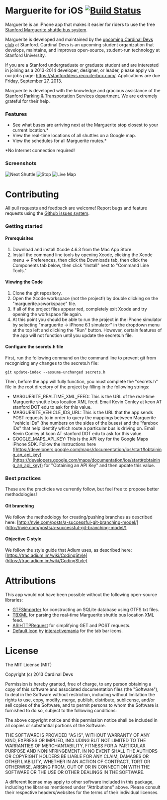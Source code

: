 # Marguerite for iOS [![Build Status](https://travis-ci.org/cardinaldevs/marguerite-ios.png?branch=develop)](https://travis-ci.org/cardinaldevs/marguerite-ios)

Marguerite is an iPhone app that makes it easier for riders to use the free [Stanford Marguerite shuttle bus system](http://transportation.stanford.edu/marguerite/).

Marguerite is developed and maintained by the [upcoming Cardinal Devs club](http://sadevs.stanford.edu/) at Stanford. Cardinal Devs is an upcoming student organization that develops, maintains, and improves open-source, student-run technology at Stanford University. 

If you are a Stanford undergraduate or graduate student and are interested in joining as a 2013-2014 developer, designer, or leader, please apply via our jobs page: https://stanforddevs.recruiterbox.com/. Applications are due Friday, September 27, 2013.

Marguerite is developed with the knowledge and gracious assistance of the [Stanford Parking & Transportation Services department](http://transportation.stanford.edu/). We are extremely grateful for their help.

### Features
* See what buses are arriving next at the Marguerite stop closest to your current location.*
* View the real-time locations of all shuttles on a Google map.
* View the schedules for all Marguerite routes.*

*No Internet connection required!

### Screenshots
![Next Shuttle](https://raw.github.com/cardinaldevs/marguerite-ios/develop/images/github/nextshuttle.png) ![Stop](https://raw.github.com/cardinaldevs/marguerite-ios/develop/images/github/stop.png) ![Live Map](https://raw.github.com/cardinaldevs/marguerite-ios/develop/images/github/livemap.png)

# Contributing
All pull requests and feedback are welcome! Report bugs and feature requests using the [Github issues system](https://github.com/cardinaldevs/marguerite-ios/issues).

### Getting started

#### Prerequisites
1. Download and install Xcode 4.6.3 from the Mac App Store. 
2. Install the command line tools by opening Xcode, clicking the Xcode menu -> Preferences, then click the Downloads tab, then click the Components tab below, then click "Install" next to "Command Line Tools."

#### Viewing the Code
1. Clone the git repository.
2. Open the Xcode workspace (not the project!) by double clicking on the "marguerite.xcworkspace" file.
3. If all of the project files appear red, completely exit Xcode and try opening the workspace file again.
4. At this point you should be able to run the project in the iPhone simulator by selecting "marguerite -> iPhone 6.1 simulator" in the dropdown menu at the top left and clicking the "Run" button. However, certain features of the app will not function until you update the secrets.h file.

#### Configure the secrets.h file
First, run the following command on the command line to prevent git from recognizing any changes to the secrets.h file:

    git update-index --assume-unchanged secrets.h
    
Then, before the app will fully function, you must complete the "secrets.h" file in the root directory of the project by filling in the following strings:
* MARGUERITE_REALTIME_XML_FEED: This is the URL of the real-time Marguerite shuttle bus location XML feed. Email Kevin Conley at kcon AT stanford DOT edu to ask for this value.
* MARGUERITE_VEHICLE_IDS_URL: This is the URL that the app sends POST requests to in order to query the mappings between Marguerite "vehicle IDs" (the numbers on the sides of the buses) and the "farebox IDs" that help identify which route a particular bus is driving on. Email Kevin Conley at kcon AT stanford DOT edu to ask for this value.
* GOOGLE_MAPS_API_KEY: This is the API key for the Google Maps iPhone SDK. Follow the instructions here ([https://developers.google.com/maps/documentation/ios/start#obtaining_an_api_key](https://developers.google.com/maps/documentation/ios/start#obtaining_an_api_key)) for "Obtaining an API Key" and then update this value.

### Best practices
These are the practicies we currently follow, but feel free to propose better methodologies!

#### Git branching
We follow the methodology for creating/pushing branches as described here: 
[http://nvie.com/posts/a-successful-git-branching-model/](http://nvie.com/posts/a-successful-git-branching-model/)

#### Objective C style
We follow the style guide that Adium uses, as described here: 
[https://trac.adium.im/wiki/CodingStyle](https://trac.adium.im/wiki/CodingStyle)

# Attributions
This app would not have been possible without the following open-source libraries:
* [GTFSImporter](https://github.com/jvashishtha/GTFSImporter) for constructing an SQLite database using GTFS txt files.
* [TBXML](https://github.com/71squared/TBXML) for parsing the real-time Marguerite shuttle bus location XML feed.
* [ASIHTTPRequest](https://github.com/pokeb/asi-http-request) for simplifying GET and POST requests.
* [Default Icon](http://defaulticon.com/) by [interactivemania](http://www.interactivemania.com/) for the tab bar icons.
 
# License
The MIT License (MIT)

Copyright (c) 2013 Cardinal Devs

Permission is hereby granted, free of charge, to any person obtaining a copy of
this software and associated documentation files (the "Software"), to deal in
the Software without restriction, including without limitation the rights to
use, copy, modify, merge, publish, distribute, sublicense, and/or sell copies of
the Software, and to permit persons to whom the Software is furnished to do so,
subject to the following conditions:

The above copyright notice and this permission notice shall be included in all
copies or substantial portions of the Software.

THE SOFTWARE IS PROVIDED "AS IS", WITHOUT WARRANTY OF ANY KIND, EXPRESS OR
IMPLIED, INCLUDING BUT NOT LIMITED TO THE WARRANTIES OF MERCHANTABILITY, FITNESS
FOR A PARTICULAR PURPOSE AND NONINFRINGEMENT. IN NO EVENT SHALL THE AUTHORS OR
COPYRIGHT HOLDERS BE LIABLE FOR ANY CLAIM, DAMAGES OR OTHER LIABILITY, WHETHER
IN AN ACTION OF CONTRACT, TORT OR OTHERWISE, ARISING FROM, OUT OF OR IN
CONNECTION WITH THE SOFTWARE OR THE USE OR OTHER DEALINGS IN THE SOFTWARE.

A different license may apply to other software included in this package, 
including the libraries mentioned under "Attributions" above. Please consult their 
respective headers/websites for the terms of their individual licenses.
